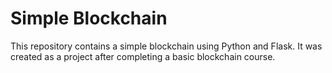 # Simple Blockchain

This repository contains a simple blockchain using Python and Flask. It was created as a project after completing a basic blockchain course.

